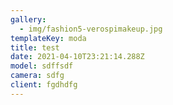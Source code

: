 ```yaml
---
gallery:
  - img/fashion5-verospimakeup.jpg
templateKey: moda
title: test
date: 2021-04-10T23:21:14.288Z
model: sdffsdf
camera: sdfg
client: fgdhdfg
---
```

